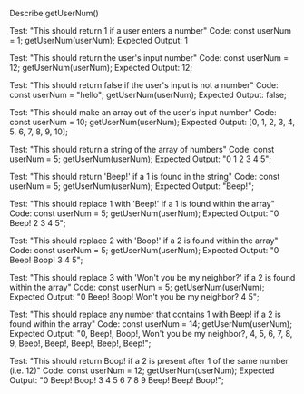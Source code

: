 Describe getUserNum()

Test: "This should return 1 if a user enters a number"
Code:
const userNum = 1;
getUserNum(userNum);
Expected Output: 1

Test: "This should return the user's input number"
Code:
const userNum = 12;
getUserNum(userNum);
Expected Output: 12;

Test: "This should return false if the user's input is not a number"
Code:
const userNum = "hello";
getUserNum(userNum);
Expected Output: false;

Test: "This should make an array out of the user's input number"
Code:
const userNum = 10;
getUserNum(userNum);
Expected Output: [0, 1, 2, 3, 4, 5, 6, 7, 8, 9, 10];

Test: "This should return a string of the array of numbers"
Code:
const userNum = 5;
getUserNum(userNum);
Expected Output: "0 1 2 3 4 5";

Test: "This should return 'Beep!' if a 1 is found in the string"
Code:
const userNum = 5;
getUserNum(userNum);
Expected Output: "Beep!";

Test: "This should replace 1 with 'Beep!' if a 1 is found within the array"
Code:
const userNum = 5;
getUserNum(userNum);
Expected Output: "0 Beep! 2 3 4 5";

Test: "This should replace 2 with 'Boop!' if a 2 is found within the array"
Code:
const userNum = 5;
getUserNum(userNum);
Expected Output: "0 Beep! Boop! 3 4 5";

Test: "This should replace 3 with 'Won't you be my neighbor?' if a 2 is found within the array"
Code:
const userNum = 5;
getUserNum(userNum);
Expected Output: "0 Beep! Boop! Won't you be my neighbor? 4 5";

Test: "This should replace any number that contains 1 with Beep! if a 2 is found within the array"
Code:
const userNum = 14;
getUserNum(userNum);
Expected Output: "0, Beep!, Boop!, Won't you be my neighbor?, 4, 5, 6, 7, 8, 9, Beep!, Beep!, Beep!, Beep!, Beep!";

Test: "This should return Boop! if a 2 is present after 1 of the same number (i.e. 12)"
Code:
const userNum = 12;
getUserNum(userNum);
Expected Output: "0 Beep! Boop! 3 4 5 6 7 8 9 Beep! Beep! Boop!";
